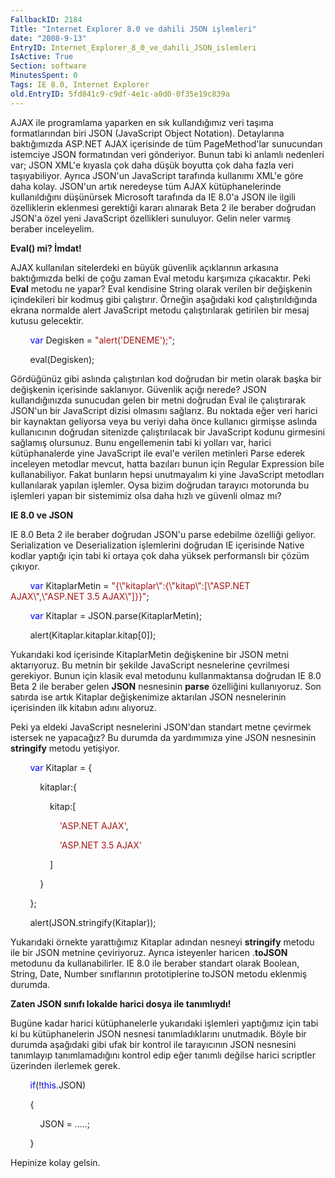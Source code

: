 ```yaml
---
FallbackID: 2184
Title: "Internet Explorer 8.0 ve dahili JSON işlemleri"
date: "2008-9-13"
EntryID: Internet_Explorer_8_0_ve_dahili_JSON_islemleri
IsActive: True
Section: software
MinutesSpent: 0
Tags: IE 8.0, Internet Explorer
old.EntryID: 5fd841c9-c9df-4e1c-a0d0-0f35e19c839a
---
```

AJAX ile programlama yaparken en sık kullandığımız veri taşıma
formatlarından biri JSON (JavaScript Object Notation). Detaylarına
baktığımızda ASP.NET AJAX içerisinde de tüm PageMethod'lar sunucundan
istemciye JSON formatından veri gönderiyor. Bunun tabi ki anlamlı
nedenleri var; JSON XML'e kıyasla çok daha düşük boyutta çok daha fazla
veri taşıyabiliyor. Ayrıca JSON'un JavaScript tarafında kullanımı XML'e
göre daha kolay. JSON'un artık neredeyse tüm AJAX kütüphanelerinde
kullanıldığını düşünürsek Microsoft tarafında da IE 8.0'a JSON ile
ilgili özelliklerin eklenmesi gerektiği kararı alınarak Beta 2 ile
beraber doğrudan JSON'a özel yeni JavaScript özellikleri sunuluyor.
Gelin neler varmış beraber inceleyelim.

**Eval() mi? İmdat!**

AJAX kullanılan sitelerdeki en büyük güvenlik açıklarının arkasına
baktığımızda belki de çoğu zaman Eval metodu karşımıza çıkacaktır. Peki
**Eval** metodu ne yapar? Eval kendisine String olarak verilen bir
değişkenin içindekileri bir kodmuş gibi çalıştırır. Örneğin aşağıdaki
kod çalıştırıldığında ekrana normalde alert JavaScript metodu
çalıştırılarak getirilen bir mesaj kutusu gelecektir.

        <span style="color: blue;">var</span> Degisken = <span
style="color: #a31515;">"alert('DENEME');"</span>;

        eval(Degisken);

Gördüğünüz gibi aslında çalıştırılan kod doğrudan bir metin olarak başka
bir değişkenin içerisinde saklanıyor. Güvenlik açığı nerede? JSON
kullandığınızda sunucudan gelen bir metni doğrudan Eval ile çalıştırarak
JSON'un bir JavaScript dizisi olmasını sağlarız. Bu noktada eğer veri
harici bir kaynaktan geliyorsa veya bu veriyi daha önce kullanıcı
girmişse aslında kullanıcının doğrudan sitenizde çalıştırılacak bir
JavaScript kodunu girmesini sağlamış olursunuz. Bunu engellemenin tabi
ki yolları var, harici kütüphanalerde yine JavaScript ile eval'e verilen
metinleri Parse ederek inceleyen metodlar mevcut, hatta bazıları bunun
için Regular Expression bile kullanabiliyor. Fakat bunların hepsi
unutmayalım ki yine JavaScript metodları kullanılarak yapılan işlemler.
Oysa bizim doğrudan tarayıcı motorunda bu işlemleri yapan bir sistemimiz
olsa daha hızlı ve güvenli olmaz mı?

**IE 8.0 ve JSON**

IE 8.0 Beta 2 ile beraber doğrudan JSON'u parse edebilme özelliği
geliyor. Serialization ve Deserialization işlemlerini doğrudan IE
içerisinde Native kodlar yaptığı için tabi ki ortaya çok daha yüksek
performanslı bir çözüm çıkıyor.

        <span style="color: blue;">var</span> KitaplarMetin = <span
style="color: #a31515;">"{\\"kitaplar\\":{\\"kitap\\":[\\"ASP.NET
AJAX\\",\\"ASP.NET 3.5 AJAX\\"]}}"</span>;

        <span style="color: blue;">var</span> Kitaplar =
JSON.parse(KitaplarMetin);

        alert(Kitaplar.kitaplar.kitap[0]);

Yukarıdaki kod içerisinde KitaplarMetin değişkenine bir JSON metni
aktarıyoruz. Bu metnin bir şekilde JavaScript nesnelerine çevrilmesi
gerekiyor. Bunun için klasik eval metodunu kullanmaktansa doğrudan IE
8.0 Beta 2 ile beraber gelen **JSON** nesnesinin **parse** özelliğini
kullanıyoruz. Son satırda ise artık Kitaplar değişkenimize aktarılan
JSON nesnelerinin içerisinden ilk kitabın adını alıyoruz.

Peki ya eldeki JavaScript nesnelerini JSON'dan standart metne çevirmek
istersek ne yapacağız? Bu durumda da yardımımıza yine JSON nesnesinin
**stringify** metodu yetişiyor.

        <span style="color: blue;">var</span> Kitaplar = {

            kitaplar:{

                kitap:[

                    <span style="color: #a31515;">'ASP.NET AJAX'</span>,

                    <span style="color: #a31515;">'ASP.NET 3.5
AJAX'</span>

                ]

            }

        };

        alert(JSON.stringify(Kitaplar));

Yukarıdaki örnekte yarattığımız Kitaplar adından nesneyi **stringify**
metodu ile bir JSON metnine çeviriyoruz. Ayrıca isteyenler haricen
.**toJSON** metodunu da kullanabilirler. IE 8.0 ile beraber standart
olarak Boolean, String, Date, Number sınıflarının prototiplerine toJSON
metodu eklenmiş durumda.

**Zaten JSON sınıfı lokalde harici dosya ile tanımlıydı!**

Bugüne kadar harici kütüphanelerle yukarıdaki işlemleri yaptığımız için
tabi ki bu kütüphanelerin JSON nesnesi tanımladıklarını unutmadık. Böyle
bir durumda aşağıdaki gibi ufak bir kontrol ile tarayıcının JSON
nesnesini tanımlayıp tanımlamadığını kontrol edip eğer tanımlı değilse
harici scriptler üzerinden ilerlemek gerek.

        <span style="color: blue;">if</span>(!<span
style="color: blue;">this</span>.JSON)

        {

            JSON = .....;

        }

Hepinize kolay gelsin.



